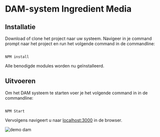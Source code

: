 # DAM-system Ingredient Media

## Installatie
Download of clone het project naar uw systeem. Navigeer in je command prompt naar 
het project en run het volgende command in de commandline:
```

NPM install

```
Alle benodigde modules worden nu geïnstalleerd.
  

## Uitvoeren
Om het DAM systeem te starten voer je het volgende command in in de commandline:

```

NPM Start

```
Vervolgens navigeert u naar [localhost:3000](localhost:3000) in de browser.

![demo dam](http://stage.charlyvos.nl/img/demo%20dam.png)
